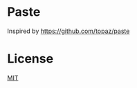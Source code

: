 # Paste

Inspired by https://github.com/topaz/paste

# License

[MIT](https://github.com/pnicto/topaz-paste/blob/main/LICENSE)